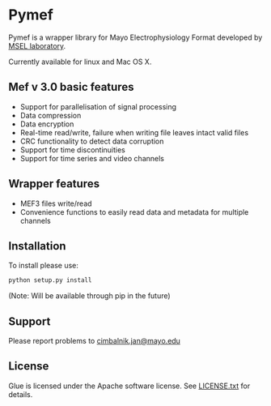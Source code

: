 Pymef
====

Pymef is a wrapper library for Mayo Electrophysiology Format developed by 
[MSEL laboratory](http://msel.mayo.edu/).

Currently available for linux and Mac OS X.

Mef v 3.0 basic features
------------------------
-   Support for parallelisation of signal processing
-   Data compression
-   Data encryption
-   Real-time read/write, failure when writing file leaves intact valid files
-   CRC functionality to detect data corruption
-   Support for time discontinuities
-   Support for time series and video channels

Wrapper features
----------------

-   MEF3 files write/read
-   Convenience functions to easily read data and metadata for multiple channels

Installation
------------

To install please use:
```bash
python setup.py install
```
(Note: Will be available through pip in the future)


Support
-------

Please report problems to cimbalnik.jan@mayo.edu

License
-------

Glue is licensed under the Apache software license. See [LICENSE.txt](./LICENSE.txt) for details.
